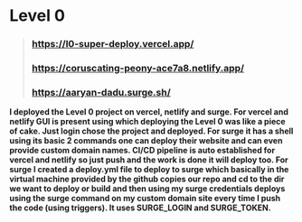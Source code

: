 # **Level 0**
>### https://l0-super-deploy.vercel.app/
>### https://coruscating-peony-ace7a8.netlify.app/
>### https://aaryan-dadu.surge.sh/

**I deployed the Level 0 project on vercel, netlify and surge. For vercel and netlify GUI is present using which deploying the Level 0 was like a piece of cake. Just login chose the project and deployed. For surge it has a shell using its basic 2 commands one can deploy their website and can even provide custom domain names. CI/CD pipeline is auto established for vercel and netlify so just push and the work is done it will deploy too. For surge I created a deploy.yml file to deploy to surge which basically in the virtual machine provided by the github copies our repo and cd to the dir we want to deploy or build and then using my surge credentials deploys using the surge command on my custom domain site every time I push the code (using triggers). It uses SURGE_LOGIN and SURGE_TOKEN.**
